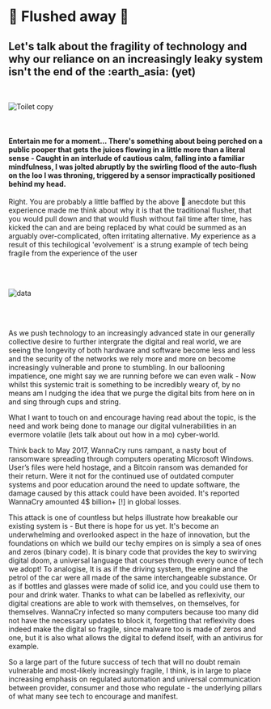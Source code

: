 # <h1><strong> :toilet: Flushed away :floppy_disk: </strong></h1>

<h2>Let's talk about the fragility of technology and why our reliance on an increasingly leaky system isn't the end of the  :earth_asia:  (yet)</h2>

<br />

![Toilet copy](https://user-images.githubusercontent.com/94390271/142294397-13679336-a9e5-4558-8afe-b9ee6a94433d.png)

<br />

<h4>Entertain me for a moment... There's something about being perched on a public pooper that gets the juices flowing in a little more than a literal sense - Caught in an interlude of cautious calm, falling into a familiar mindfulness, I was jolted abruptly by the swirling flood of the auto-flush on the loo I was throning, triggered by a sensor impractically positioned behind my head.</h4>

<p1>Right. You are probably a little baffled by the above :shit: anecdote but this experience made me think about why it is that the traditional flusher, that you would pull down and that would flush without fail time after time, has kicked the can and are being replaced by what could be summed as an arguably over-complicated, often irritating alternative. My experience as a result of this techilogical 'evolvement' is a strung example of tech being fragile from the experience of the user

  <br />
  <br />
  
![data](https://user-images.githubusercontent.com/94390271/142298933-629e9ba0-77f2-4d8b-a9bc-04a1a7276b60.png)
  
  <br />
  <br />
  
  As we push technology to an increasingly advanced state in our generally collective desire to further intergrate the digital and real world, we are seeing the longevity of both hardware and software become less and less and the security of the networks we rely more and more on become increasingly vulnerable and prone to stumbling. In our ballooning impatience, one might say we are running before we can even walk - Now whilst this systemic trait is something to be incredibly weary of, by no means am I nudging the idea that we purge the digital bits from here on in and sing through cups and string. 
  
  What I want to touch on and encourage having read about the topic, is the need and work being done to manage our digital vulnerabilities in an evermore volatile (lets talk about out how in a mo) cyber-world.
  
  Think back to May 2017, WannaCry runs rampant, a nasty bout of ransomware spreading through computers operating Microsoft Windows. User’s files were held hostage, and a Bitcoin ransom was demanded for their return. Were it not for the continued use of outdated computer systems and poor education around the need to update software, the damage caused by this attack could have been avoided. It's reported WannaCry amounted 4$ billion+ [!] in global losses.
  
  This attack is one of countless but helps illustrate how breakable our existing system is - But there is hope for us yet. It's become an underwhelming and overlooked aspect in the haze of innovation, but the foundations on which we build our techy empires on is simply a sea of ones and zeros (binary code). It is binary code that provides the key to swirving digital doom, a universal language that courses through every ounce of tech we adopt! To analogise, It is as if the driving system, the engine and the petrol of the car were all made of the same interchangeable substance. Or as if bottles and glasses were made of solid ice, and you could use them to pour and drink water. Thanks to what can be labelled as reflexivity, our digital creations are able to work with themselves, on themselves, for themselves. WannaCry infected so many computers because too many did not have the necessary updates to block it, forgetting that reflexivity does indeed make the digital so fragile, since malware too is made of zeros and one, but it is also what allows the digital to defend itself, with an antivirus for example.
  
  So a large part of the future success of tech that will no doubt remain vulnerable and most-likely increasingly fragile, I think, is in large to place increasing emphasis on regulated automation and universal communication between provider, consumer and those who regulate - the underlying pillars of what many see tech to encourage and manifest.</p>

